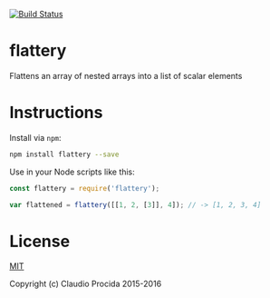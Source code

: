 [![Build Status](https://travis-ci.org/claudiopro/flattery.svg?branch=master)](https://travis-ci.org/claudiopro/flattery)

# flattery

Flattens an array of nested arrays into a list of scalar elements

# Instructions

Install via `npm`:

```bash
npm install flattery --save
```

Use in your Node scripts like this:

```js
const flattery = require('flattery');

var flattened = flattery([[1, 2, [3]], 4]); // -> [1, 2, 3, 4]
```

# License

[MIT](http://opensource.org/licenses/MIT)

Copyright (c) Claudio Procida 2015-2016
